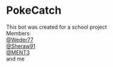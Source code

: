 # PokeCatch
This bot was created for a school project <br>
Members:<br>
[@Weder77](www.github.com/Weder77)<br>
[@Sheraw91](www.github.com/Sheraw91)<br>
[@MENT3](www.github.com/MENT3)<br>
and me<br>
